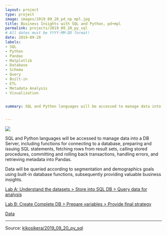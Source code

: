 ```yaml
---
layout: project
type: project
image: images/2019_09_28_pd_np_mpl.jpg
title: Business Insights with SQL and Python, pd+mpl
permalink: projects/2019_09_20_py_sql
# All dates must be YYYY-MM-DD format!
date: 2019-09-20
labels:
- SQL
- Python
- Pandas
- Matplotlib
- Database
- Schema
- Query
- Built-in
- ETL
- Metadata Analysis
- Visualization


summary: SQL and Python languages will be accessed to manage data into a DB Server, including functions for connecting to a database, preparing and issuing SQL statements, fetching rows from result sets, calling stored procedures, committing and rolling back transactions, handling errors, and retrieving metadata into Pandas. Data will be queried according to segmentation and demographics goals using built-in database functions, subsequently providing valuable business insights.


---
```


<img class="ui image" src="{{ site.baseurl }}/images/2019_09_20_py_sql_pannel.jpg">

SQL and Python languages will be accessed to manage data into a DB Server, including functions for connecting to a database, preparing and issuing SQL statements, fetching rows from result sets, calling stored procedures, committing and rolling back transactions, handling errors, and retrieving metadata into Pandas.

Data will be queried according to segmentation and demographics goals using built-in database functions, subsequently providing valuable business insights.

[Lab A: Understand the datasets > Store into SQL DB > Query data for analysis](https://colab.research.google.com/github/kikosikera/2019_09_20_py_sql/blob/master/2019_09_20_py_sql_a.ipynb?authuser=1)

[Lab B: Create Complete DB > Prepare variables > Provide final strategy](https://colab.research.google.com/github/kikosikera/2019_09_20_py_sql/blob/master/2019_09_20_py_sql_b.ipynb?authuser=1)

[Data](https://github.com/kikosikera/2019_09_20_py_sql/tree/master/data)


<hr>

Source: <a href="https://github.com/kikosikera/2019_09_20_py_sql"><i class="large github icon"></i>kikosikera/2019_09_20_py_sql</a>

